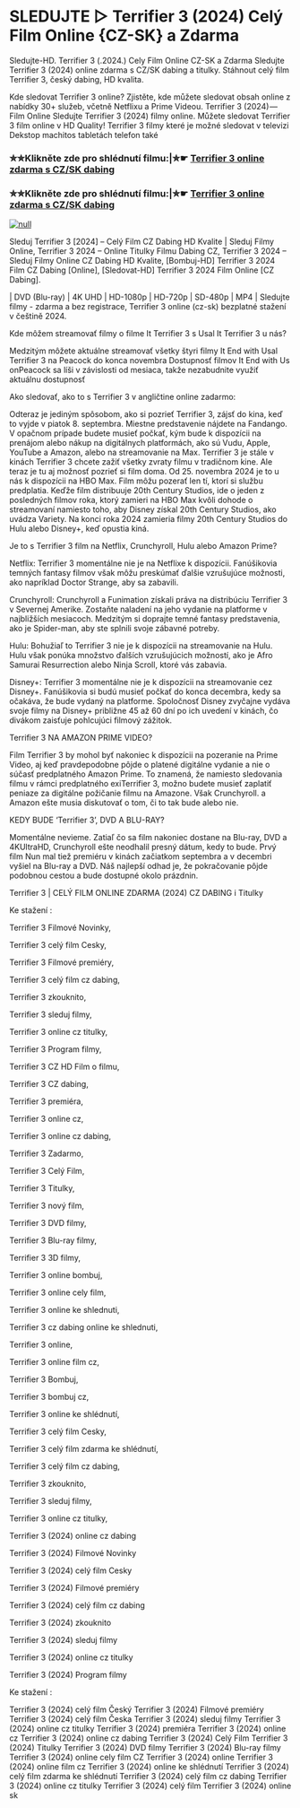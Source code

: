 # SLEDUJTE ▷ Terrifier 3 (2024) Celý Film Online {CZ-SK} a Zdarma

Sledujte-HD. Terrifier 3 (.2024.) Cely Film Online CZ-SK a Zdarma
Sledujte Terrifier 3 (2024) online zdarma s CZ/SK dabing a titulky. Stáhnout celý film Terrifier 3, český dabing, HD kvalita.

Kde sledovat Terrifier 3 online? Zjistěte, kde můžete sledovat obsah online z nabídky 30+ služeb, včetně Netflixu a Prime Videou. Terrifier 3 (2024) — Film Online Sledujte Terrifier 3 (2024) filmy online. Můžete sledovat Terrifier 3 film online v HD Quality! Terrifier 3 filmy které je možné sledovat v televizi Dekstop machitos tabletách telefon také

### ✮✮Klikněte zde pro shlédnutí filmu:|✮☛ [Terrifier 3 online zdarma s CZ/SK dabing](https://bit.ly/terrifier-3-cely-film-cz)

### ✮✮Klikněte zde pro shlédnutí filmu:|✮☛ [Terrifier 3 online zdarma s CZ/SK dabing](https://bit.ly/terrifier-3-cely-film-cz)

[![null](https://static.wixstatic.com/media/855a25_043b5abeb4ae4d35ac003198e7fe56ed~mv2.gif)](https://bit.ly/terrifier-3-cely-film-cz)

Sleduj Terrifier 3 [2024] – Celý Film CZ Dabing HD Kvalite | Sleduj Filmy Online, Terrifier 3 2024 – Online Titulky Filmu Dabing CZ, Terrifier 3 2024 – Sleduj Filmy Online CZ Dabing HD Kvalite, [Bombuj-HD] Terrifier 3 2024 Film CZ Dabing [Online], [Sledovat-HD] Terrifier 3 2024 Film Online [CZ Dabing].

| DVD (Blu-ray) | 4K UHD | HD-1080p | HD-720p | SD-480p | MP4 | Sledujte filmy - zdarma a bez registrace, Terrifier 3 online (cz-sk) bezplatné stažení v češtině 2024.

Kde môžem streamovať filmy o filme It Terrifier 3 s Usal It Terrifier 3 u nás?

Medzitým môžete aktuálne streamovať všetky štyri filmy It End with Usal Terrifier 3 na Peacock do konca novembra Dostupnosť filmov It End with Us onPeacock sa líši v závislosti od mesiaca, takže nezabudnite využiť aktuálnu dostupnosť

Ako sledovať, ako to s Terrifier 3 v angličtine online zadarmo:

Odteraz je jediným spôsobom, ako si pozrieť Terrifier 3, zájsť do kina, keď to vyjde v piatok 8. septembra. Miestne predstavenie nájdete na Fandango. V opačnom prípade budete musieť počkať, kým bude k dispozícii na prenájom alebo nákup na digitálnych platformách, ako sú Vudu, Apple, YouTube a Amazon, alebo na streamovanie na Max. Terrifier 3 je stále v kinách Terrifier 3 chcete zažiť všetky zvraty filmu v tradičnom kine. Ale teraz je tu aj možnosť pozrieť si film doma. Od 25. novembra 2024 je to u nás k dispozícii na HBO Max. Film môžu pozerať len tí, ktorí si službu predplatia. Keďže film distribuuje 20th Century Studios, ide o jeden z posledných filmov roka, ktorý zamieri na HBO Max kvôli dohode o streamovaní namiesto toho, aby Disney získal 20th Century Studios, ako uvádza Variety. Na konci roka 2024 zamieria filmy 20th Century Studios do Hulu alebo Disney+, keď opustia kiná.

Je to s Terrifier 3 film na Netflix, Crunchyroll, Hulu alebo Amazon Prime?

Netflix: Terrifier 3 momentálne nie je na Netflixe k dispozícii. Fanúšikovia temných fantasy filmov však môžu preskúmať ďalšie vzrušujúce možnosti, ako napríklad Doctor Strange, aby sa zabavili.

Crunchyroll: Crunchyroll a Funimation získali práva na distribúciu Terrifier 3 v Severnej Amerike. Zostaňte naladení na jeho vydanie na platforme v najbližších mesiacoch. Medzitým si doprajte temné fantasy predstavenia, ako je Spider-man, aby ste splnili svoje zábavné potreby.

Hulu: Bohužiaľ to Terrifier 3 nie je k dispozícii na streamovanie na Hulu. Hulu však ponúka množstvo ďalších vzrušujúcich možností, ako je Afro Samurai Resurrection alebo Ninja Scroll, ktoré vás zabavia.

Disney+: Terrifier 3 momentálne nie je k dispozícii na streamovanie cez Disney+. Fanúšikovia si budú musieť počkať do konca decembra, kedy sa očakáva, že bude vydaný na platforme. Spoločnosť Disney zvyčajne vydáva svoje filmy na Disney+ približne 45 až 60 dní po ich uvedení v kinách, čo divákom zaisťuje pohlcujúci filmový zážitok.

Terrifier 3 NA AMAZON PRIME VIDEO?

Film Terrifier 3 by mohol byť nakoniec k dispozícii na pozeranie na Prime Video, aj keď pravdepodobne pôjde o platené digitálne vydanie a nie o súčasť predplatného Amazon Prime. To znamená, že namiesto sledovania filmu v rámci predplatného exiTerrifier 3, možno budete musieť zaplatiť peniaze za digitálne požičanie filmu na Amazone. Však Crunchyroll. a Amazon ešte musia diskutovať o tom, či to tak bude alebo nie.

KEDY BUDE ‘Terrifier 3’, DVD A BLU-RAY?

Momentálne nevieme. Zatiaľ čo sa film nakoniec dostane na Blu-ray, DVD a 4KUltraHD, Crunchyroll ešte neodhalil presný dátum, kedy to bude. Prvý film Nun mal tiež premiéru v kinách začiatkom septembra a v decembri vyšiel na Blu-ray a DVD. Náš najlepší odhad je, že pokračovanie pôjde podobnou cestou a bude dostupné okolo prázdnin.

Terrifier 3 | CELÝ FILM ONLINE ZDARMA (2024) CZ DABING i Titulky

Ke stažení :

Terrifier 3 Filmové Novinky,

Terrifier 3 celý film Cesky,

Terrifier 3 Filmové premiéry,

Terrifier 3 celý film cz dabing,

Terrifier 3 zkouknito,

Terrifier 3 sleduj filmy,

Terrifier 3 online cz titulky,

Terrifier 3 Program filmy,

Terrifier 3 CZ HD Film o filmu,

Terrifier 3 CZ dabing,

Terrifier 3 premiéra,

Terrifier 3 online cz,

Terrifier 3 online cz dabing,

Terrifier 3 Zadarmo,

Terrifier 3 Celý Film,

Terrifier 3 Titulky,

Terrifier 3 nový film,

Terrifier 3 DVD filmy,

Terrifier 3 Blu-ray filmy,

Terrifier 3 3D filmy,

Terrifier 3 online bombuj,

Terrifier 3 online cely film,

Terrifier 3 online ke shlednuti,

Terrifier 3 cz dabing online ke shlednuti,

Terrifier 3 online,

Terrifier 3 online film cz,

Terrifier 3 Bombuj,

Terrifier 3 bombuj cz,

Terrifier 3 online ke shlédnutí,

Terrifier 3 celý film Cesky,

Terrifier 3 celý film zdarma ke shlédnutí,

Terrifier 3 celý film cz dabing,

Terrifier 3 zkouknito,

Terrifier 3 sleduj filmy,

Terrifier 3 online cz titulky,

Terrifier 3 (2024) online cz dabing

Terrifier 3 (2024) Filmové Novinky

Terrifier 3 (2024) celý film Cesky

Terrifier 3 (2024) Filmové premiéry

Terrifier 3 (2024) celý film cz dabing

Terrifier 3 (2024) zkouknito

Terrifier 3 (2024) sleduj filmy

Terrifier 3 (2024) online cz titulky

Terrifier 3 (2024) Program filmy

Ke stažení :

Terrifier 3 (2024) celý film Český Terrifier 3 (2024) Filmové premiéry Terrifier 3 (2024) celý film Česka Terrifier 3 (2024) sleduj filmy Terrifier 3 (2024) online cz titulky Terrifier 3 (2024) premiéra Terrifier 3 (2024) online cz Terrifier 3 (2024) online cz dabing Terrifier 3 (2024) Celý Film Terrifier 3 (2024) Titulky Terrifier 3 (2024) DVD filmy Terrifier 3 (2024) Blu-ray filmy Terrifier 3 (2024) online cely film CZ Terrifier 3 (2024) online Terrifier 3 (2024) online film cz Terrifier 3 (2024) online ke shlédnutí Terrifier 3 (2024) celý film zdarma ke shlédnutí Terrifier 3 (2024) celý film cz dabing Terrifier 3 (2024) online cz titulky Terrifier 3 (2024) celý film Terrifier 3 (2024) online sk
